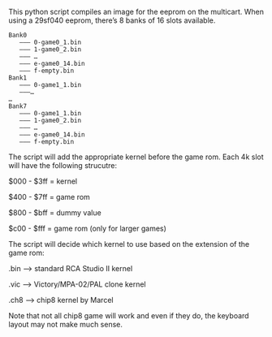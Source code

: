 This python script compiles an image for the eeprom on the multicart. When using a 29sf040 eeprom, there’s 8 banks of 16 slots available.

```
Bank0
   ——— 0-game0_1.bin
   ——— 1-game0_2.bin
   ——— …
   ——— e-game0_14.bin
   ——— f-empty.bin
Bank1
   ——— 0-game1_1.bin
   ———…
…
Bank7
   ——— 0-game1_1.bin
   ——— 1-game0_2.bin
   ——— …
   ——— e-game0_14.bin
   ——— f-empty.bin
```

The script will add the appropriate kernel before the game rom. Each 4k slot will have the following strucutre:

$000 - $3ff = kernel

$400 - $7ff = game rom

$800 - $bff = dummy value

$c00 - $fff = game rom (only for larger games)

The script will decide which kernel to use based on the extension of the game rom:

.bin --> standard RCA Studio II kernel

.vic --> Victory/MPA-02/PAL clone kernel

.ch8 --> chip8 kernel by Marcel

Note that not all chip8 game will work and even if they do, the keyboard layout may not make much sense.
